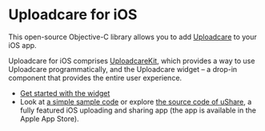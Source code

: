 # Uploadcare for iOS

This open-source Objective-C library allows you to add [Uploadcare](https://uploadcare.com) to your iOS app.

Uploadcare for iOS comprises [UploadcareKit](https://github.com/uploadcare/uploadcare-ios/tree/master/UploadcareKit), which provides a way to use Uploadcare programmatically, and the Uploadcare widget – a drop-in component that provides the entire user experience. 

 * [Get started with the widget](https://github.com/uploadcare/uploadcare-ios/wiki/Quickstart)
 * Look at [a simple sample code](https://github.com/zrxq/uploadcare-ios-tutorial) or explore [the source code of uShare](https://github.com/uploadcare/uploadcare-ios/tree/master/Examples/ushare), a fully featured iOS uploading and sharing app (the app is available in the Apple App Store).
 

